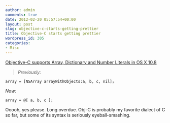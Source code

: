 ```yaml
---
author: admin
comments: true
date: 2012-02-20 05:57:54+00:00
layout: post
slug: objective-c-starts-getting-prettier
title: Objective-C starts getting prettier
wordpress_id: 305
categories:
- Misc
---
```


[Objective-C supports Array, Dictionary and Number Literals in OS X 10.8](http://cocoaheads.tumblr.com/post/17757846453/objective-c-literals-for-nsdictionary-nsarray-and)


> _Previously:_

`array = [NSArray arrayWithObjects:a, b, c, nil];`

_Now:_

`array = @[ a, b, c ];`


Ooooh, yes please. Long overdue. Obj-C is probably my favorite dialect of C so far, but some of its syntax is seriously eyeball-smashing.
